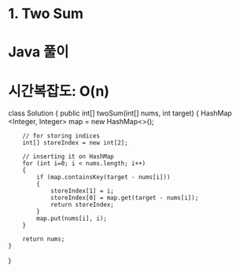 # 1. Two Sum 
# Java 풀이
# 시간복잡도: O(n)

class Solution {
    public int[] twoSum(int[] nums, int target) {
        HashMap <Integer, Integer> map = new HashMap<>();
        
        // for storing indices
        int[] storeIndex = new int[2];
        
        // inserting it on HashMap
        for (int i=0; i < nums.length; i++)
        {
            if (map.containsKey(target - nums[i]))
            {
                storeIndex[1] = i;
                storeIndex[0] = map.get(target - nums[i]);
                return storeIndex;
            }
            map.put(nums[i], i);
        }
        
        return nums;
    }
}
